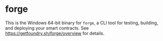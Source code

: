 # forge

This is the Windows 64-bit binary for `forge`, a CLI tool for testing, building, and deploying your smart contracts.
See <https://getfoundry.sh/forge/overview> for details.
